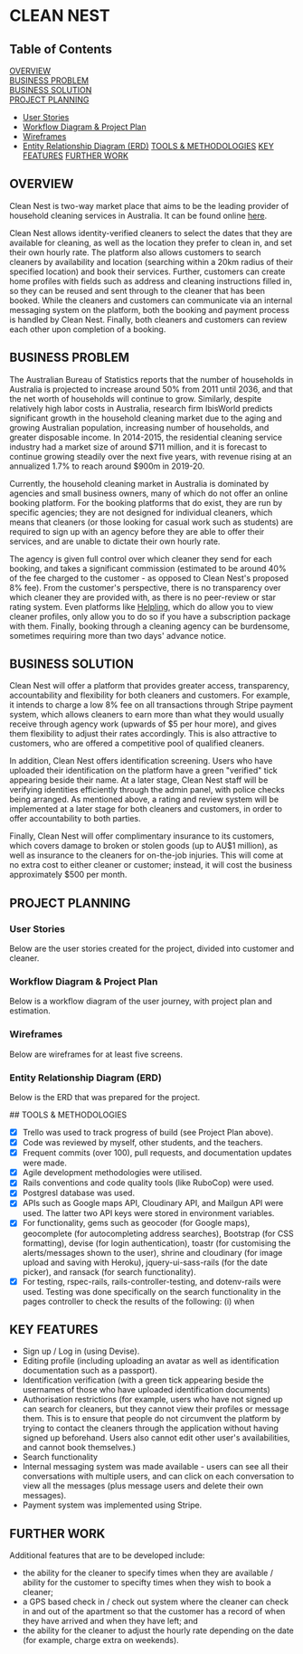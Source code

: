 # CLEAN NEST

## Table of Contents

[OVERVIEW](#overview)  
[BUSINESS PROBLEM](#businessproblem)   
[BUSINESS SOLUTION](#businesssolution)  
[PROJECT PLANNING](#businesssolution)
* [User Stories](#userstories)
* [Workflow Diagram & Project Plan](#workflow)
* [Wireframes](#wireframes)
* [Entity Relationship Diagram (ERD)](#erd)
[TOOLS & METHODOLOGIES](#tools)
[KEY FEATURES](#keyfeatures)
[FURTHER WORK](#furtherwork)

<a name="overview"/></a>
## OVERVIEW

Clean Nest is two-way market place that aims to be the leading provider of household cleaning services in Australia. It can be found online [here](www.clean-nest.herokuapp.com).

Clean Nest allows identity-verified cleaners to select the dates that they are available for cleaning, as well as the location they prefer to clean in, and set their own hourly rate. The platform also allows customers to search cleaners by availability and location (searching within a 20km radius of their specified location) and book their services. Further, customers can create home profiles with fields such as address and cleaning instructions filled in, so they can be reused and sent through to the cleaner that has been booked. While the cleaners and customers can communicate via an internal messaging system on the platform, both the booking and payment process is handled by Clean Nest. Finally, both cleaners and customers can review each other upon completion of a booking.

<a name="businessproblem"/></a>
## BUSINESS PROBLEM

The Australian Bureau of Statistics reports that the number of households in Australia is projected to increase around 50% from 2011 until 2036, and that the net worth of households will continue to grow. Similarly, despite relatively high labor costs in Australia, research firm IbisWorld predicts significant growth in the household cleaning market due to the aging and growing Australian population, increasing number of households, and greater disposable income. In 2014-2015, the residential cleaning service industry had a market size of around $711 million, and it is forecast to continue growing steadily over the next five years, with revenue rising at an annualized 1.7% to reach around $900m in 2019-20.

Currently, the household cleaning market in Australia is dominated by agencies and small business owners, many of which do not offer an online booking platform. For the booking platforms that do exist, they are run by specific agencies; they are not designed for individual cleaners, which means that cleaners (or those looking for casual work such as students) are required to sign up with an agency before they are able to offer their services, and are unable to dictate their own hourly rate.

The agency is given full control over which cleaner they send for each booking, and takes a significant commission (estimated to be around 40% of the fee charged to the customer - as opposed to Clean Nest's proposed 8% fee). From the customer's perspective, there is no transparency over which cleaner they are provided with, as there is no peer-review or star rating system. Even platforms like [Helpling](www.helpling.com.au), which do allow you to view cleaner profiles, only allow you to do so if you have a subscription package with them. Finally, booking through a cleaning agency can be burdensome, sometimes requiring more than two days' advance notice.


<a name="businesssolution"/></a>
## BUSINESS SOLUTION

Clean Nest will offer a platform that provides greater access, transparency, accountability and flexibility for both cleaners and customers. For example, it intends to charge a low 8% fee on all transactions through Stripe payment system, which allows cleaners to earn more than what they would usually receive through agency work (upwards of $5 per hour more), and gives them flexibility to adjust their rates accordingly. This is also attractive to customers, who are offered a competitive pool of qualified cleaners.

In addition, Clean Nest offers identification screening. Users who have uploaded their identification on the platform have a green "verified" tick appearing beside their name. At a later stage, Clean Nest staff will be verifying identities efficiently through the admin panel, with police checks being arranged. As mentioned above, a rating and review system will be implemented at a later stage for both cleaners and customers, in order to offer accountability to both parties.

Finally, Clean Nest will offer complimentary insurance to its customers, which covers damage to broken or stolen goods (up to AU$1 million), as well as insurance to the cleaners for on-the-job injuries. This will come at no extra cost to either cleaner or customer; instead, it will cost the business approximately $500 per month.

<a name="projectplanning"/></a>
## PROJECT PLANNING

<a name="userstories"/></a>
### User Stories

Below are the user stories created for the project, divided into customer and cleaner.

<a name="workflow"/></a>
### Workflow Diagram & Project Plan

Below is a workflow diagram of the user journey, with project plan and estimation.

<a name="wireframes"/></a>
### Wireframes

Below are wireframes for at least five screens.

<a name="erd"/></a>
### Entity Relationship Diagram (ERD)

Below is the ERD that was prepared for the project.

<a name="tools"/>
## TOOLS & METHODOLOGIES

- [x] Trello was used to track progress of build (see Project Plan above).
- [x] Code was reviewed by myself, other students, and the teachers.
- [x] Frequent commits (over 100), pull requests, and documentation updates were made.
- [x] Agile development methodologies were utilised.
- [x] Rails conventions and code quality tools (like RuboCop) were used.
- [x] Postgresl database was used.
- [x] APIs such as Google maps API, Cloudinary API, and Mailgun API were used. The latter two API keys were stored in environment variables.
- [x] For functionality, gems such as geocoder (for Google maps), geocomplete (for autocompleting address searches), Bootstrap (for CSS formatting), devise (for login authentication), toastr (for customising the alerts/messages shown to the user), shrine and cloudinary (for image upload and saving with Heroku), jquery-ui-sass-rails (for the date picker), and ransack (for search functionality).
- [x] For testing, rspec-rails, rails-controller-testing, and dotenv-rails were used. Testing was done specifically on the search functionality in the pages controller to check the results of the following: (i) when

<a name="keyfeatures"/></a>
## KEY FEATURES

* Sign up / Log in (using Devise).
* Editing profile (including uploading an avatar as well as identification documentation such as a passport).
* Identification verification (with a green tick appearing beside the usernames of those who have uploaded identification documents)
* Authorisation restrictions (for example, users who have not signed up can search for cleaners, but they cannot view their profiles or message them. This is to ensure that people do not circumvent the platform by trying to contact the cleaners through the application without having signed up beforehand. Users also cannot edit other user's availabilities, and cannot book themselves.)
* Search functionality
* Internal messaging system was made available - users can see all their conversations with multiple users, and can click on each conversation to view all the messages (plus message users and delete their own messages).
* Payment system was implemented using Stripe.

<a name="furtherwork"/></a>
## FURTHER WORK

Additional features that are to be developed include:

- the ability for the cleaner to specify times when they are available / ability for the customer to specifty times when they wish to book a cleaner;
- a GPS based check in / check out system where the cleaner can check in and out of the apartment so that the customer has a record of when they have arrived and when they have left; and
- the ability for the cleaner to adjust the hourly rate depending on the date (for example, charge extra on weekends).
